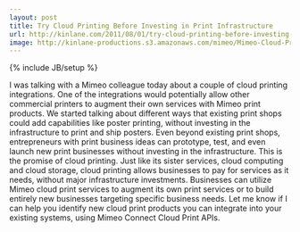 ```yaml
---
layout: post
title: Try Cloud Printing Before Investing in Print Infrastructure
url: http://kinlane.com/2011/08/01/try-cloud-printing-before-investing-in-print-infrastructure/
image: http://kinlane-productions.s3.amazonaws.com/mimeo/Mimeo-Cloud-Print-1.png
---
```

{% include JB/setup %}

I was talking with a Mimeo colleague today about a couple of cloud printing integrations. One of the integrations would potentially allow other commercial printers to augment their own services with Mimeo print products.
We started talking about different ways that existing print shops could add capabilities like poster printing, without investing in the infrastructure to print and ship posters.
Even beyond existing print shops, entrepreneurs with print business ideas can prototype, test, and even launch new print businesses without investing in the infrastructure.
This is the promise of cloud printing. Just like its sister services, cloud computing and cloud storage, cloud printing allows businesses to pay for services as it needs, without major infrastructure investments.
Businesses can utilize Mimeo cloud print services to augment its own print services or to build entirely new businesses targeting specific business needs.
Let me know if I can help you identify new cloud print products you can integrate into your existing systems, using Mimeo Connect Cloud Print APIs.
